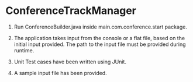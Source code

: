 ConferenceTrackManager
======================

1. Run ConferenceBuilder.java inside main.com.conference.start package.

2. The application takes input from the console or a flat file, based on the initial input provided.
   The path to the input file must be provided during runtime.

3. Unit Test cases have been written using JUnit.

4. A sample input file has been provided.

